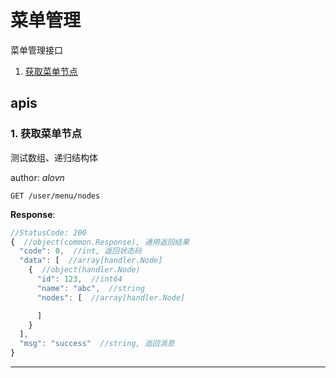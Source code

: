 # 菜单管理

菜单管理接口

1. [获取菜单节点](#1-获取菜单节点)

## apis

### 1. 获取菜单节点

测试数组、递归结构体

author: _alovn_

```text
GET /user/menu/nodes
```

__Response__:

```javascript
//StatusCode: 200 
{  //object(common.Response), 通用返回结果
  "code": 0,  //int, 返回状态码
  "data": [  //array[handler.Node]
    {  //object(handler.Node)
      "id": 123,  //int64
      "name": "abc",  //string
      "nodes": [  //array[handler.Node]

      ]
    }
  ],
  "msg": "success"  //string, 返回消息
}
```

---
